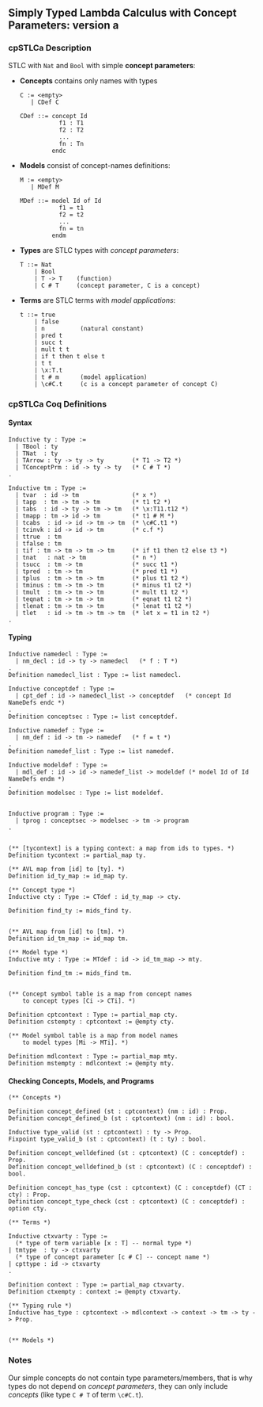 ## Simply Typed Lambda Calculus with Concept Parameters: version a

### cpSTLCa Description

STLC with `Nat` and `Bool` with simple **concept parameters**:

*   **Concepts** contains only names with types
    
    ```
    C := <empty>
       | CDef C
       
    CDef ::= concept Id 
               f1 : T1
               f2 : T2
               ...
               fn : Tn
             endc  
    ```
    
*   **Models** consist of concept-names definitions:

    ```
    M := <empty>
       | MDef M
       
    MDef ::= model Id of Id
               f1 = t1
               f2 = t2
               ...
               fn = tn
             endm
    ```
    
*   **Types** are STLC types with _concept parameters_:
    
    ```
    T ::= Nat
        | Bool
        | T -> T    (function)
        | C # T     (concept parameter, C is a concept)
    ```
    
*   **Terms** are STLC terms with _model applications_:

    ```
    t ::= true
        | false
        | n          (natural constant)
        | pred t
        | succ t
        | mult t t
        | if t then t else t
        | t t
        | \x:T.t
        | t # m      (model application)
        | \c#C.t     (c is a concept parameter of concept C)
    ```

### cpSTLCa Coq Definitions

#### Syntax

```coq
Inductive ty : Type :=
  | TBool : ty 
  | TNat  : ty
  | TArrow : ty -> ty -> ty        (* T1 -> T2 *)
  | TConceptPrm : id -> ty -> ty   (* C # T *)
.

Inductive tm : Type :=
  | tvar  : id -> tm               (* x *)
  | tapp  : tm -> tm -> tm         (* t1 t2 *)
  | tabs  : id -> ty -> tm -> tm   (* \x:T11.t12 *)
  | tmapp : tm -> id -> tm         (* t1 # M *)
  | tcabs  : id -> id -> tm -> tm  (* \c#C.t1 *)
  | tcinvk : id -> id -> tm        (* c.f *)                                 
  | ttrue  : tm
  | tfalse : tm
  | tif : tm -> tm -> tm -> tm     (* if t1 then t2 else t3 *)
  | tnat   : nat -> tm             (* n *)
  | tsucc  : tm -> tm              (* succ t1 *) 
  | tpred  : tm -> tm              (* pred t1 *)
  | tplus  : tm -> tm -> tm        (* plus t1 t2 *)
  | tminus : tm -> tm -> tm        (* minus t1 t2 *)
  | tmult  : tm -> tm -> tm        (* mult t1 t2 *)
  | teqnat : tm -> tm -> tm        (* eqnat t1 t2 *)
  | tlenat : tm -> tm -> tm        (* lenat t1 t2 *)
  | tlet   : id -> tm -> tm -> tm  (* let x = t1 in t2 *)                           
.
```

#### Typing

```coq
Inductive namedecl : Type :=
  | nm_decl : id -> ty -> namedecl   (* f : T *)
.
Definition namedecl_list : Type := list namedecl.

Inductive conceptdef : Type :=
  | cpt_def : id -> namedecl_list -> conceptdef   (* concept Id NameDefs endc *)
.
Definition conceptsec : Type := list conceptdef.

Inductive namedef : Type :=
  | nm_def : id -> tm -> namedef   (* f = t *)
.
Definition namedef_list : Type := list namedef.

Inductive modeldef : Type :=
  | mdl_def : id -> id -> namedef_list -> modeldef (* model Id of Id NameDefs endm *)
.
Definition modelsec : Type := list modeldef.


Inductive program : Type :=
  | tprog : conceptsec -> modelsec -> tm -> program
.


(** [tycontext] is a typing context: a map from ids to types. *)
Definition tycontext := partial_map ty.

(** AVL map from [id] to [ty]. *)
Definition id_ty_map := id_map ty.

(** Concept type *)
Inductive cty : Type := CTdef : id_ty_map -> cty.

Definition find_ty := mids_find ty.


(** AVL map from [id] to [tm]. *)
Definition id_tm_map := id_map tm.

(** Model type *)
Inductive mty : Type := MTdef : id -> id_tm_map -> mty.

Definition find_tm := mids_find tm.


(** Concept symbol table is a map from concept names
    to concept types [Ci -> CTi]. *)

Definition cptcontext : Type := partial_map cty.
Definition cstempty : cptcontext := @empty cty.

(** Model symbol table is a map from model names
    to model types [Mi -> MTi]. *)

Definition mdlcontext : Type := partial_map mty.
Definition mstempty : mdlcontext := @empty mty.

```

#### Checking Concepts, Models, and Programs

```coq
(** Concepts *)

Definition concept_defined (st : cptcontext) (nm : id) : Prop.
Definition concept_defined_b (st : cptcontext) (nm : id) : bool.

Inductive type_valid (st : cptcontext) : ty -> Prop.
Fixpoint type_valid_b (st : cptcontext) (t : ty) : bool.

Definition concept_welldefined (st : cptcontext) (C : conceptdef) : Prop.
Definition concept_welldefined_b (st : cptcontext) (C : conceptdef) : bool.

Definition concept_has_type (cst : cptcontext) (C : conceptdef) (CT : cty) : Prop.
Definition concept_type_check (cst : cptcontext) (C : conceptdef) : option cty.

(** Terms *)

Inductive ctxvarty : Type :=
  (* type of term variable [x : T] -- normal type *)
| tmtype  : ty -> ctxvarty
  (* type of concept parameter [c # C] -- concept name *)
| cpttype : id -> ctxvarty
.

Definition context : Type := partial_map ctxvarty.
Definition ctxempty : context := @empty ctxvarty.

(** Typing rule *)
Inductive has_type : cptcontext -> mdlcontext -> context -> tm -> ty -> Prop.


(** Models *)

```

### Notes

Our simple concepts do not contain type parameters/members,
that is why types do not depend on _concept parameters_, 
they can only include _concepts_ 
(like type `C # T` of term `\c#C.t`).


